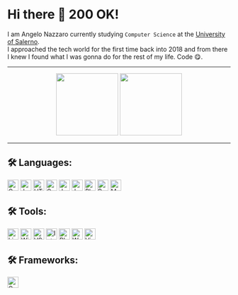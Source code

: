 # Hi there :green_heart: 200 OK!

I am Angelo Nazzaro currently studying ```Computer Science``` at the <a href="https://www.unisa.it/" target="_blank"> University of Salerno</a>. <br>
I approached the tech world for the first time back into 2018 and from there I knew I found what I was gonna do for the rest of my life. Code :yum:. 

<hr/>

<div align="center">
  <img src="https://github-readme-stats.vercel.app/api?username=sl1mSha4dey&count_private=true&show_icons=true&theme=yeblu&layout=compact" style="height: 140px;"/> 
  <img src="https://github-readme-stats.vercel.app/api/top-langs/?username=sl1mSha4dey&langs_count=10&count_private=true&show_icons=true&theme=yeblu&hide=html,css&layout=compact" style="height: 140px;"/>
</div>
<hr/>

## 🛠️ Languages:

<p>
  <img alt="C" src="https://img.shields.io/badge/C-14354C?style=for-the-badge&logo=c&logoColor=white" height="25px"/>
  <img alt="Java" src="https://img.shields.io/badge/-java-000000?style=for-the-badge&logo=java" height="25px"/>

  <img alt="HTML5" src="https://img.shields.io/badge/HTML5-E34F26?style=for-the-badge&logo=html5&logoColor=white" height="25px"/>
  <img alt="Css3" src="https://img.shields.io/badge/CSS3-1572B6?style=for-the-badge&logo=css3&logoColor=white" height="25px"/>
  <img alt="Javascript" src="https://img.shields.io/badge/JavaScript-323330?style=for-the-badge&logo=javascript&logoColor=F7DF1E"  height="25px"/>
  <img alt="Jquery" src="https://img.shields.io/badge/jquery-%230769AD.svg?style=for-the-badge&logo=jquery&logoColor=white" height="25px"/>

  <img alt="Php" src="https://img.shields.io/badge/Php-323330?style=for-the-badge&logo=php&logoColor=F7DF1E%22" height="25px"/>
  <img alt="Bootstrap" src="https://img.shields.io/badge/Bootstrap-563D7C?style=for-the-badge&logo=bootstrap&logoColor=white" height="25px"/>

  <img alt="MySQL" src="https://img.shields.io/badge/-MySQL-black?style=flat-square&logo=mysql" height="25px"/>
</p>

## 🛠️ Tools:
<p>
  <img alt="Linux" src="https://img.shields.io/badge/-Linux-FCC624?logo=Linux&style=for-the-badge&logoColor=black" height="25px"/>
  <img alt="Windows" src="https://img.shields.io/badge/-Windows-white?logo=Windows&style=for-the-badge&logoColor=00A4EF" height="25px"/>
  <img alt="VS Code" src="https://img.shields.io/badge/-VS%20Code-007ACC?style=for-the-badge&logo=visual-studio-code" height="25px"/>
  <img alt="IntellJ" src="https://img.shields.io/badge/-IntelliJ%20IDEA-black?style=for-the-badge&logo=jetbrains" height="25px"/>
  <img alt="PhpStorm" src="https://img.shields.io/badge/PhpStorm-purple?style=for-the-badge&logo=jetbrains" height="25px"/>
  <img alt="WHM" src="https://img.shields.io/badge/WHM-white?style=for-the-badge&logo=cpanel" height="25px" />
  <img alt="Virtual Box" src="https://img.shields.io/badge/Virtual%20Box-blue?style=for-the-badge&logo=virtualbox" height="25px" />
</p>

## 🛠️ Frameworks:
<p>
  <img alt="Code Igniter" src="https://img.shields.io/badge/CodeIgniter-white?style=for-the-badge&logo=codeigniter" height="25px"/>
</p>

## 
